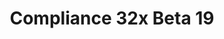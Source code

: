 ---
layout: post
title: Compliance 32x Beta 19
permalink: /compliance32x/B19
comments: true
comments-id: 32x-Beta-19
header-img: https://database.compliancepack.net/images/website/posts/32x/B19.jpg

long_text: "Welcome to the new year! Our team has been hard at work creating some long-awaited textures and improving existing ones, making this one of our largest changelogs in quite some time! Villagers, their angry neighbors, and their undead brethren are all looking incredibly fashionable, cats have finally received some much-needed grooming, and much of nature's beautiful blocks have been updated! Our armorers have finally gotten back to work and provided some shiny, new armor. Many wood-related blocks have also been improved to look more... chippy. This Beta also brings several UI improvements for Bedrock players.<br><br>Thank you for your patience, and we hope you enjoy!<br><br>[NOTE: This version of the pack is compatible with both Java 1.17.1 and 1.18.1. For convenience, we are releasing the update as a single pack. That means you'll get a warning when trying to use the pack in 1.17.1, but you can safely disregard it.]"

main_changelog: changelogs/compliance32

downloads:
  - 1.17.1 - 1.18.x for Java Edition:
      GitHub: https://github.com/Compliance-Resource-Pack/Compliance-Java-32x/releases/download/beta-19/Compliance-32x-Java-Beta-19.zip
  - 1.18.x for Bedrock Edition:
      GitHub: https://github.com/Compliance-Resource-Pack/Compliance-Bedrock-32x/releases/download/beta-19/Compliance-32x-Bedrock-Beta-19.mcpack
---